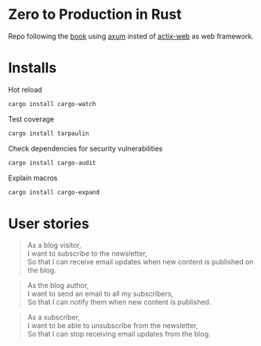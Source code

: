 # Zero to Production in Rust

Repo following the [book](https://www.zero2prod.com/index.html?country=Spain&discount_code=VAT20&country_code=ES) using [axum](https://github.com/tokio-rs/axum) insted of [actix-web](https://github.com/actix/actix-web) as web framework.

# Installs

Hot reload

```bash
cargo install cargo-watch
```

Test coverage

```bash
cargo install tarpaulin
```

Check dependencies for security vulnerabilities

```bash
cargo install cargo-audit
```

Explain macros

```bash
cargo install cargo-expand
```

# User stories


>As a blog visitor,\
I want to subscribe to the newsletter,\
So that I can receive email updates when new content is published on the blog.


>As the blog author,\
I want to send an email to all my subscribers,\
So that I can notify them when new content is published.

>As a subscriber,\
I want to be able to unsubscribe from the newsletter,\
So that I can stop receiving email updates from the blog.
